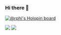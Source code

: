 ### Hi there 👋

[![@rphi's Holopin board](https://holopin.io/api/user/board?user=davidlondonor)](https://holopin.io/@davidlondonor)

![]([https://www.holopin.io/@davidlondonor](https://www.holopin.io/userbadge/cla1ud6bg285508kxv6rvfiox))
![](https://www.holopin.io/userbadge/cla1uf9yg429708l8x9cfbfl8)


<!--
**davidlondonor/davidlondonor** is a ✨ _special_ ✨ repository because its `README.md` (this file) appears on your GitHub profile.

Here are some ideas to get you started:

- 🔭 I’m currently working on ...
- 🌱 I’m currently learning ...
- 👯 I’m looking to collaborate on ...
- 🤔 I’m looking for help with ...
- 💬 Ask me about ...
- 📫 How to reach me: ...
- 😄 Pronouns: ...
- ⚡ Fun fact: ...
-->
